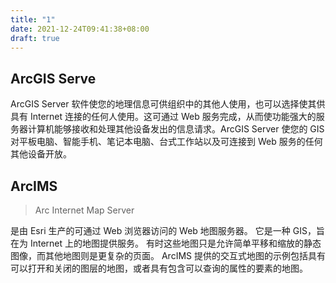 ```yaml
---
title: "1"
date: 2021-12-24T09:41:38+08:00
draft: true
---
```


## ArcGIS Serve

ArcGIS Server 软件使您的地理信息可供组织中的其他人使用，也可以选择使其供具有 Internet 连接的任何人使用。这可通过 Web 服务完成，从而使功能强大的服务器计算机能够接收和处理其他设备发出的信息请求。ArcGIS Server 使您的 GIS 对平板电脑、智能手机、笔记本电脑、台式工作站以及可连接到 Web 服务的任何其他设备开放。

## ArcIMS

> Arc Internet Map Server

是由 Esri 生产的可通过 Web 浏览器访问的 Web 地图服务器。 它是一种 GIS，旨在为 Internet 上的地图提供服务。 有时这些地图只是允许简单平移和缩放的静态图像，而其他地图则是更复杂的页面。 ArcIMS 提供的交互式地图的示例包括具有可以打开和关闭的图层的地图，或者具有包含可以查询的属性的要素的地图。
